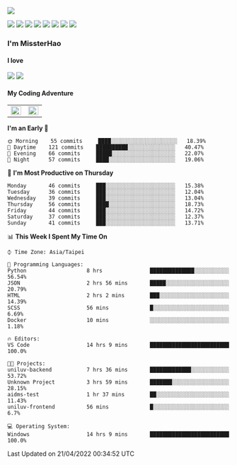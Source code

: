 ![](https://komarev.com/ghpvc/?username=MissterHao&color=ff69b4)

[![](https://img.shields.io/badge/Amazon%20AWS-%23232F3E?logo=amazon-aws&logoColor=white&style=for-the-badge)](https://aws.amazon.com/)
[![](https://img.shields.io/badge/Python-3776AB?style=for-the-badge&logo=python&logoColor=white)](https://www.djangoproject.com/)
[![](https://img.shields.io/badge/Django-092E20?style=for-the-badge&logo=django&logoColor=white)](https://www.python.org/)
[![](https://img.shields.io/badge/Flask-000000?style=for-the-badge&logo=flask&logoColor=white)](https://flask.palletsprojects.com/en/2.1.x/)
[![](https://img.shields.io/badge/go-%2300ADD8.svg?&style=for-the-badge&logo=go&logoColor=white)](https://golang.org/)
[![](https://img.shields.io/badge/javascript-%23F7DF1E.svg?&style=for-the-badge&logo=javascript&logoColor=black)](https://www.javascript.com/)
[![](https://img.shields.io/badge/mysql-%234479A1.svg?&style=for-the-badge&logo=mysql&logoColor=white)](https://www.mysql.com/)
[![](https://img.shields.io/badge/docker-%232496ED.svg?&style=for-the-badge&logo=docker&logoColor=white)](https://www.docker.com/)

### I'm MissterHao

#### I love  
![](https://img.shields.io/badge/Netflix-E50914?style=for-the-badge&logo=netflix&logoColor=white)
![](https://img.shields.io/badge/YouTube-FF0000?style=for-the-badge&logo=youtube&logoColor=white)

#### My Coding Adventure
<!-- Readme stats -->
<!-- https://github.com/anuraghazra/github-readme-stats -->
<table>
<tr>
    <td valign="top" width="50%">
    <img src="https://github-readme-stats.vercel.app/api?username=MissterHao&hide_border=true&show_icons=true&locale=en" align="left" style="width: 100%" />
    </td>
    <td valign="top" width="50%">
    <img src="https://github-readme-stats.vercel.app/api/top-langs?username=MissterHao&hide_border=true&show_icons=true&locale=en&layout=compact" align="left" style="width: 100%" />
    </td>
</tr>
</table>  


<!--START_SECTION:waka-->
**I'm an Early 🐤** 

```text
🌞 Morning    55 commits     ████░░░░░░░░░░░░░░░░░░░░░   18.39% 
🌆 Daytime    121 commits    ██████████░░░░░░░░░░░░░░░   40.47% 
🌃 Evening    66 commits     █████░░░░░░░░░░░░░░░░░░░░   22.07% 
🌙 Night      57 commits     ████░░░░░░░░░░░░░░░░░░░░░   19.06%

```
📅 **I'm Most Productive on Thursday** 

```text
Monday       46 commits     ███░░░░░░░░░░░░░░░░░░░░░░   15.38% 
Tuesday      36 commits     ███░░░░░░░░░░░░░░░░░░░░░░   12.04% 
Wednesday    39 commits     ███░░░░░░░░░░░░░░░░░░░░░░   13.04% 
Thursday     56 commits     ████░░░░░░░░░░░░░░░░░░░░░   18.73% 
Friday       44 commits     ███░░░░░░░░░░░░░░░░░░░░░░   14.72% 
Saturday     37 commits     ███░░░░░░░░░░░░░░░░░░░░░░   12.37% 
Sunday       41 commits     ███░░░░░░░░░░░░░░░░░░░░░░   13.71%

```


📊 **This Week I Spent My Time On** 

```text
⌚︎ Time Zone: Asia/Taipei

💬 Programming Languages: 
Python                   8 hrs               ██████████████░░░░░░░░░░░   56.54% 
JSON                     2 hrs 56 mins       █████░░░░░░░░░░░░░░░░░░░░   20.79% 
HTML                     2 hrs 2 mins        ███░░░░░░░░░░░░░░░░░░░░░░   14.39% 
SCSS                     56 mins             █░░░░░░░░░░░░░░░░░░░░░░░░   6.69% 
Docker                   10 mins             ░░░░░░░░░░░░░░░░░░░░░░░░░   1.18%

🔥 Editors: 
VS Code                  14 hrs 9 mins       █████████████████████████   100.0%

🐱‍💻 Projects: 
uniluv-backend           7 hrs 36 mins       █████████████░░░░░░░░░░░░   53.72% 
Unknown Project          3 hrs 59 mins       ███████░░░░░░░░░░░░░░░░░░   28.15% 
aidms-test               1 hr 37 mins        ██░░░░░░░░░░░░░░░░░░░░░░░   11.43% 
uniluv-frontend          56 mins             █░░░░░░░░░░░░░░░░░░░░░░░░   6.7%

💻 Operating System: 
Windows                  14 hrs 9 mins       █████████████████████████   100.0%

```


 Last Updated on 21/04/2022 00:34:52 UTC
<!--END_SECTION:waka-->

<!--
**MissterHao/MissterHao** is a ✨ _special_ ✨ repository because its `README.md` (this file) appears on your GitHub profile.

Here are some ideas to get you started:

- 🔭 I’m currently working on ...
- 🌱 I’m currently learning ...
- 👯 I’m looking to collaborate on ...
- 🤔 I’m looking for help with ...
- 💬 Ask me about ...
- 📫 How to reach me: ...
- 😄 Pronouns: ...
- ⚡ Fun fact: ...
-->
